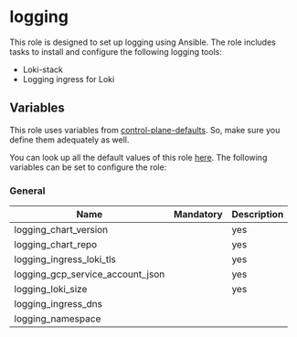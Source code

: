 # logging

This role is designed to set up logging using Ansible.
The role includes tasks to install and configure the following logging tools:
- Loki-stack
- Logging ingress for Loki


## Variables

This role uses variables from [control-plane-defaults](/control-plane). So, make sure you define them adequately as well.

You can look up all the default values of this role [here](defaults/main/main.yaml).
The following variables can be set to configure the role:

### General

| Name                                           | Mandatory | Description                                                 |
|------------------------------------------------|-----------|-------------------------------------------------------------|
|     logging_chart_version           |          |   yes     | Helm chart version specified under release vector           |           
|     logging_chart_repo              |          |   yes     | Repository specified under release vector                   |   
|     logging_ingress_loki_tls        |          |   yes     |                    |   
|    logging_gcp_service_account_json |          |   yes     |                                                             |  
|    logging_loki_size                |          |   yes     |                                                             |   
|     logging_ingress_dns             |          |           | DNS for loki ingress                                        |   
|    logging_namespace                |          |           |                                                             |   






